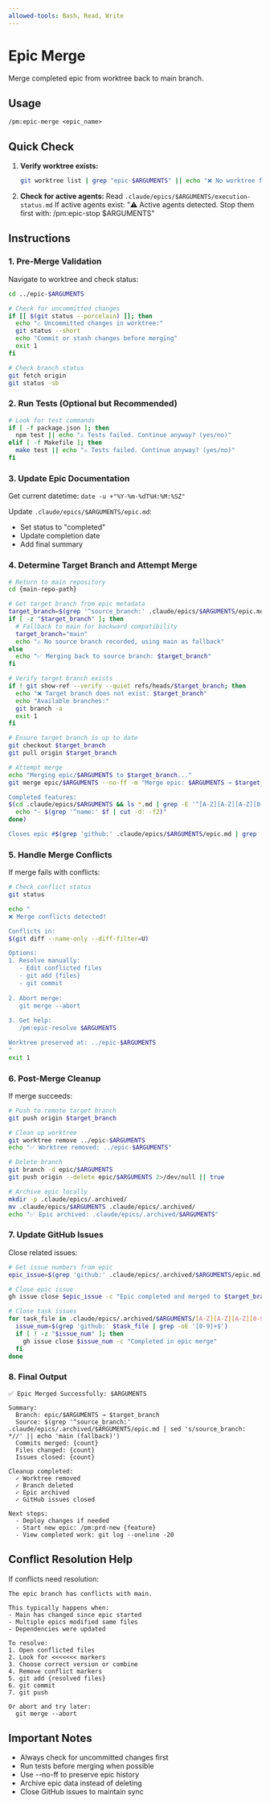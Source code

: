 ```yaml
---
allowed-tools: Bash, Read, Write
---
```


# Epic Merge

Merge completed epic from worktree back to main branch.

## Usage
```
/pm:epic-merge <epic_name>
```

## Quick Check

1. **Verify worktree exists:**
   ```bash
   git worktree list | grep "epic-$ARGUMENTS" || echo "❌ No worktree for epic: $ARGUMENTS"
   ```

2. **Check for active agents:**
   Read `.claude/epics/$ARGUMENTS/execution-status.md`
   If active agents exist: "⚠️ Active agents detected. Stop them first with: /pm:epic-stop $ARGUMENTS"

## Instructions

### 1. Pre-Merge Validation

Navigate to worktree and check status:
```bash
cd ../epic-$ARGUMENTS

# Check for uncommitted changes
if [[ $(git status --porcelain) ]]; then
  echo "⚠️ Uncommitted changes in worktree:"
  git status --short
  echo "Commit or stash changes before merging"
  exit 1
fi

# Check branch status
git fetch origin
git status -sb
```

### 2. Run Tests (Optional but Recommended)

```bash
# Look for test commands
if [ -f package.json ]; then
  npm test || echo "⚠️ Tests failed. Continue anyway? (yes/no)"
elif [ -f Makefile ]; then
  make test || echo "⚠️ Tests failed. Continue anyway? (yes/no)"
fi
```

### 3. Update Epic Documentation

Get current datetime: `date -u +"%Y-%m-%dT%H:%M:%SZ"`

Update `.claude/epics/$ARGUMENTS/epic.md`:
- Set status to "completed"
- Update completion date
- Add final summary

### 4. Determine Target Branch and Attempt Merge

```bash
# Return to main repository
cd {main-repo-path}

# Get target branch from epic metadata
target_branch=$(grep '^source_branch:' .claude/epics/$ARGUMENTS/epic.md | sed 's/source_branch: *//')
if [ -z "$target_branch" ]; then
  # Fallback to main for backward compatibility
  target_branch="main"
  echo "⚠️ No source branch recorded, using main as fallback"
else
  echo "✅ Merging back to source branch: $target_branch"
fi

# Verify target branch exists
if ! git show-ref --verify --quiet refs/heads/$target_branch; then
  echo "❌ Target branch does not exist: $target_branch"
  echo "Available branches:"
  git branch -a
  exit 1
fi

# Ensure target branch is up to date
git checkout $target_branch
git pull origin $target_branch

# Attempt merge
echo "Merging epic/$ARGUMENTS to $target_branch..."
git merge epic/$ARGUMENTS --no-ff -m "Merge epic: $ARGUMENTS → $target_branch

Completed features:
$(cd .claude/epics/$ARGUMENTS && ls *.md | grep -E '^[A-Z][A-Z][A-Z][0-9][0-9][0-9]' | while read f; do
  echo "- $(grep '^name:' $f | cut -d: -f2)"
done)

Closes epic #$(grep 'github:' .claude/epics/$ARGUMENTS/epic.md | grep -oE '#[0-9]+')"
```

### 5. Handle Merge Conflicts

If merge fails with conflicts:
```bash
# Check conflict status
git status

echo "
❌ Merge conflicts detected!

Conflicts in:
$(git diff --name-only --diff-filter=U)

Options:
1. Resolve manually:
   - Edit conflicted files
   - git add {files}
   - git commit
   
2. Abort merge:
   git merge --abort
   
3. Get help:
   /pm:epic-resolve $ARGUMENTS

Worktree preserved at: ../epic-$ARGUMENTS
"
exit 1
```

### 6. Post-Merge Cleanup

If merge succeeds:
```bash
# Push to remote target branch
git push origin $target_branch

# Clean up worktree
git worktree remove ../epic-$ARGUMENTS
echo "✅ Worktree removed: ../epic-$ARGUMENTS"

# Delete branch
git branch -d epic/$ARGUMENTS
git push origin --delete epic/$ARGUMENTS 2>/dev/null || true

# Archive epic locally
mkdir -p .claude/epics/.archived/
mv .claude/epics/$ARGUMENTS .claude/epics/.archived/
echo "✅ Epic archived: .claude/epics/.archived/$ARGUMENTS"
```

### 7. Update GitHub Issues

Close related issues:
```bash
# Get issue numbers from epic
epic_issue=$(grep 'github:' .claude/epics/.archived/$ARGUMENTS/epic.md | grep -oE '[0-9]+$')

# Close epic issue
gh issue close $epic_issue -c "Epic completed and merged to $target_branch"

# Close task issues
for task_file in .claude/epics/.archived/$ARGUMENTS/[A-Z][A-Z][A-Z][0-9][0-9][0-9].md; do
  issue_num=$(grep 'github:' $task_file | grep -oE '[0-9]+$')
  if [ ! -z "$issue_num" ]; then
    gh issue close $issue_num -c "Completed in epic merge"
  fi
done
```

### 8. Final Output

```
✅ Epic Merged Successfully: $ARGUMENTS

Summary:
  Branch: epic/$ARGUMENTS → $target_branch
  Source: $(grep '^source_branch:' .claude/epics/.archived/$ARGUMENTS/epic.md | sed 's/source_branch: *//' || echo 'main (fallback)')
  Commits merged: {count}
  Files changed: {count}
  Issues closed: {count}

Cleanup completed:
  ✓ Worktree removed
  ✓ Branch deleted
  ✓ Epic archived
  ✓ GitHub issues closed

Next steps:
  - Deploy changes if needed
  - Start new epic: /pm:prd-new {feature}
  - View completed work: git log --oneline -20
```

## Conflict Resolution Help

If conflicts need resolution:
```
The epic branch has conflicts with main.

This typically happens when:
- Main has changed since epic started
- Multiple epics modified same files
- Dependencies were updated

To resolve:
1. Open conflicted files
2. Look for <<<<<<< markers
3. Choose correct version or combine
4. Remove conflict markers
5. git add {resolved files}
6. git commit
7. git push

Or abort and try later:
  git merge --abort
```

## Important Notes

- Always check for uncommitted changes first
- Run tests before merging when possible
- Use --no-ff to preserve epic history
- Archive epic data instead of deleting
- Close GitHub issues to maintain sync